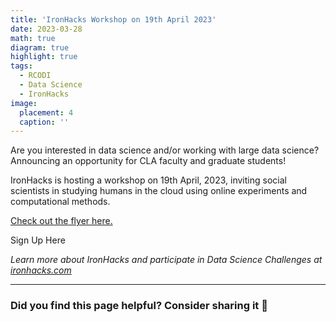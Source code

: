 ```yaml
---
title: 'IronHacks Workshop on 19th April 2023'
date: 2023-03-28
math: true
diagram: true
highlight: true
tags:
  - RCODI
  - Data Science
  - IronHacks
image:
  placement: 4
  caption: ''
---
```


Are you interested in data science and/or working with large data science?
Announcing an opportunity for CLA faculty and graduate students!

IronHacks is hosting a workshop on 19th April, 2023, inviting social scientists in studying humans in the cloud using online experiments and computational methods.

[Check out the flyer here. ](https://docs.google.com/document/d/e/2PACX-1vSU1jSBcOuryhLJtDMeZD5MHXq_vvqpdNj5Ik_TtOgGibDXJfdIldVseSi31C8Z3Pt4XmTsgFL5T4Mm/pub)

Sign Up Here



_Learn more about IronHacks and participate in Data Science Challenges at [ironhacks.com](https://ironhacks.com)_

---

### Did you find this page helpful? Consider sharing it 🙌
